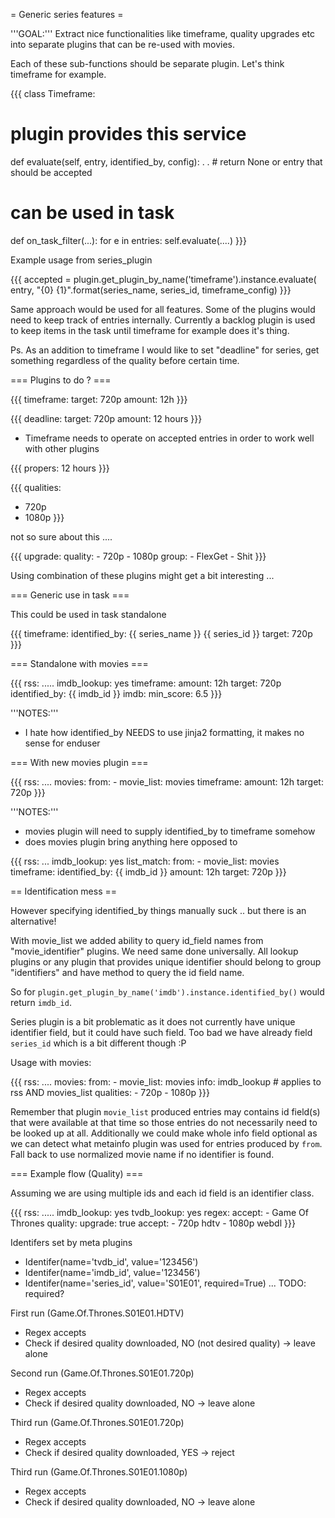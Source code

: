 = Generic series features =

'''GOAL:''' Extract nice functionalities like timeframe, quality upgrades etc into separate plugins that can be re-used with movies.

Each of these sub-functions should be separate plugin. Let's think timeframe for example.


{{{
class Timeframe:
  # plugin provides this service
  def evaluate(self, entry, identified_by, config):
      .
      .
      # return None or entry that should be accepted

  # can be used in task
  def on_task_filter(...):
      for e in entries:
          self.evaluate(....)
}}}


Example usage from series_plugin

{{{
accepted = plugin.get_plugin_by_name('timeframe').instance.evaluate(
    entry, "{0} {1}".format(series_name, series_id, timeframe_config)
}}}


Same approach would be used for all features. Some of the plugins would need to keep track of entries internally. Currently a backlog plugin is used to keep items in the task until timeframe for example does it's thing.

Ps. As an addition to timeframe I would like to set "deadline" for series, get something regardless of the quality before certain time.


=== Plugins to do ? ===
	
{{{
timeframe:
  target: 720p
  amount: 12h
}}}  
 
{{{
deadline: 
 target: 720p
 amount: 12 hours
}}}

* Timeframe needs to operate on accepted entries in order to work well with other plugins

{{{
propers: 12 hours
}}}

{{{
qualities:
  - 720p
  - 1080p
}}}	

not so sure about this ....

{{{
upgrade:
  quality:
    - 720p
    - 1080p
  group:
    - FlexGet
    - Shit
}}}	

Using combination of these plugins might get a bit interesting ...


=== Generic use in task ===

This could be used in task standalone

{{{
timeframe:
  identified_by: {{ series_name }} {{ series_id }}
  target: 720p
}}}


=== Standalone with movies ===

{{{
rss: .....
imdb_lookup: yes
timeframe: 
  amount: 12h
  target: 720p
  identified_by: {{ imdb_id }}
imdb:
  min_score: 6.5
}}}
 
'''NOTES:''' 

* I hate how identified_by NEEDS to use jinja2 formatting, it makes no sense for enduser

=== With new movies plugin ===

{{{
rss: ....
movies:
  from:
    - movie_list: movies
  timeframe:
    amount: 12h
    target: 720p
}}}

'''NOTES:''' 

* movies plugin will need to supply identified_by to timeframe somehow
* does movies plugin bring anything here opposed to

{{{
rss: ...
imdb_lookup: yes
list_match:
  from:
    - movie_list: movies
timeframe:
  identified_by: {{ imdb_id }}
  amount: 12h
  target: 720p
}}}

== Identification mess ==

However specifying identified_by things manually suck .. but there is an alternative!

With movie_list we added ability to query id_field names from "movie_identifier" plugins. We need same done universally. All lookup plugins or any plugin that provides unique identifier should belong to group "identifiers" and have method to query the id field name.

So for `plugin.get_plugin_by_name('imdb').instance.identified_by()` would return `imdb_id`.

Series plugin is a bit problematic as it does not currently have unique identifier field, but it could have such field. Too bad we have already field `series_id` which is a bit different though :P

Usage with movies:

{{{
rss: ....
movies:
  from:
    - movie_list: movies
  info: imdb_lookup # applies to rss AND movies_list
  qualities: 
    - 720p
    - 1080p
}}}

Remember that plugin `movie_list` produced entries may contains id field(s) that were available at that time so those entries do not necessarily need to be looked up at all. Additionally we could make whole info field optional as we can detect what metainfo plugin was used for entries produced by `from`. Fall back to use normalized movie name if no identifier is found.


=== Example flow (Quality) ===

Assuming we are using multiple ids and each id field is an identifier class. 

{{{
rss: .....
imdb_lookup: yes
tvdb_lookup: yes
regex:
  accept:
      - Game Of Thrones
quality:
  upgrade: true
  accept:
    - 720p hdtv
    - 1080p webdl
}}}
 
Identifers set by meta plugins

- Identifer(name='tvdb_id', value='123456')
- Identifer(name='imdb_id', value='123456')
- Identifer(name='series_id', value='S01E01', required=True) ... TODO: required?

First run (Game.Of.Thrones.S01E01.HDTV)
- Regex accepts
- Check if desired quality downloaded, NO (not desired quality) -> leave alone

Second run (Game.Of.Thrones.S01E01.720p)
- Regex accepts
- Check if desired quality downloaded, NO -> leave alone

Third run (Game.Of.Thrones.S01E01.720p)
- Regex accepts
- Check if desired quality downloaded, YES -> reject

Third run (Game.Of.Thrones.S01E01.1080p)
- Regex accepts
- Check if desired quality downloaded, NO -> leave alone

